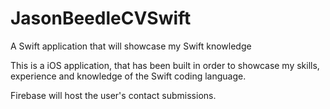 # JasonBeedleCVSwift
A Swift application that will showcase my Swift knowledge

This is a iOS application, that has been built in order to showcase my skills, experience and knowledge of the Swift coding language. 

Firebase will host the user's contact submissions. 
